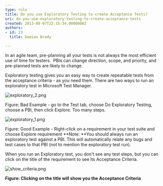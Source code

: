 ```yaml
---
type: rule
title: Do you use Exploratory Testing to create Acceptance Tests?
uri: do-you-use-exploratory-testing-to-create-acceptance-tests
created: 2013-08-07T22:15:34.0000000Z
authors:
- id: 23
  title: Damian Brady

---
```


 In an agile team, pre-planning all your tests is not always the most efficient use of time for testers.  PBIs can change direction, scope, and priority, and pre-planned tests are likely to change.



Exploratory testing gives you an easy way to create repeatable tests from the acceptance criteria - as you need them.
   There are two ways to run an exploratory test in Microsoft Test Manager.



![exploratory_2.png](/SoftwareDevelopment/RulesToBetterUserAcceptanceTests/PublishingImages/exploratory_2.png)

Figure: Bad Example - go to the Test tab, choose Do Exploratory Testing, choose a PBI, then click Explore. Too many steps.



![exploratory_1.png](/SoftwareDevelopment/RulesToBetterUserAcceptanceTests/PublishingImages/exploratory_1.png)

Figure: Good Example - Right-click on a requirement in your test suite and choose Explore requirement
**Note: **You should always run an exploratory test against a PBI. This will automatically relate any bugs and test cases to that PBI (not to mention the exploratory test run).




When you run an Exploratory test, you don't see any test steps, but you can click on the title of the requirement to see its Acceptance Criteria.




![show_criteria.png](/SoftwareDevelopment/RulesToBetterUserAcceptanceTests/PublishingImages/show_criteria.png)


**Figure: Clicking on the title will show you the Acceptance Criteria**


